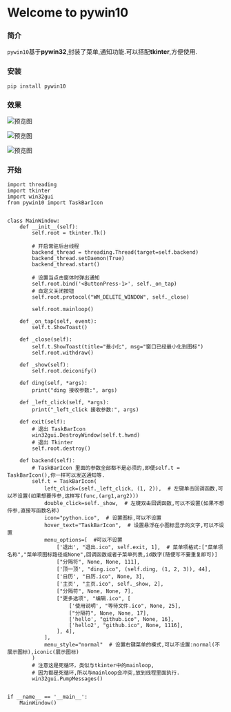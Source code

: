 # Welcome to pywin10

### 简介

`pywin10`基于**pywin32**,封装了菜单,通知功能.可以搭配**tkinter**,方便使用.

### 安装

    pip install pywin10

### 效果

![预览图](https://pic.imgdb.cn/item/61a5c59b2ab3f51d91cf1f17.png)  

![预览图](https://pic.imgdb.cn/item/61a5c59b2ab3f51d91cf1f1e.png)  

![预览图](https://pic.imgdb.cn/item/61a5c59b2ab3f51d91cf1f23.png) 

### 开始

    import threading
    import tkinter
    import win32gui
    from pywin10 import TaskBarIcon
    
    
    class MainWindow:
        def __init__(self):
            self.root = tkinter.Tk()
    
            # 开启常驻后台线程
            backend_thread = threading.Thread(target=self.backend)
            backend_thread.setDaemon(True)
            backend_thread.start()
    
            # 设置当点击窗体时弹出通知
            self.root.bind('<ButtonPress-1>', self._on_tap)
            # 自定义关闭按钮
            self.root.protocol("WM_DELETE_WINDOW", self._close)
    
            self.root.mainloop()
    
        def _on_tap(self, event):
            self.t.ShowToast()
    
        def _close(self):
            self.t.ShowToast(title="最小化", msg="窗口已经最小化到图标")
            self.root.withdraw()
    
        def _show(self):
            self.root.deiconify()
    
        def ding(self, *args):
            print("ding 接收参数:", args)
    
        def _left_click(self, *args):
            print("_left_click 接收参数:", args)
    
        def exit(self):
            # 退出 TaskBarIcon
            win32gui.DestroyWindow(self.t.hwnd)
            # 退出 Tkinter
            self.root.destroy()
    
        def backend(self):
            # TaskBarIcon 里面的参数全部都不是必须的,即便self.t = TaskBarIcon(),你一样可以发送通知等.
            self.t = TaskBarIcon(
                left_click=(self._left_click, (1, 2)),  # 左键单击回调函数,可以不设置(如果想要传参,这样写(func,(arg1,arg2)))
                double_click=self._show,  # 左键双击回调函数,可以不设置(如果不想传参,直接写函数名称)
                icon="python.ico",  # 设置图标,可以不设置
                hover_text="TaskBarIcon",  # 设置悬浮在小图标显示的文字,可以不设置
                menu_options=[  #可以不设置
                    ['退出', "退出.ico", self.exit, 1],  # 菜单项格式:["菜单项名称","菜单项图标路径或None",回调函数或者子菜单列表,id数字(随便写不要重复即可)]
                    ["分隔符", None, None, 111],
                    ['顶一顶', "ding.ico", (self.ding, (1, 2, 3)), 44],
                    ['日历', "日历.ico", None, 3],
                    ['主页', "主页.ico", self._show, 2],
                    ["分隔符", None, None, 7],
                    ["更多选项", "编辑.ico", [
                        ['使用说明', "等待文件.ico", None, 25],
                        ["分隔符", None, None, 17],
                        ['hello', "github.ico", None, 16],
                        ['hello2', "github.ico", None, 1116],
                    ], 4],
                ],
                menu_style="normal"  # 设置右键菜单的模式,可以不设置:normal(不展示图标),iconic(展示图标)
            )
            # 注意这是死循环，类似与tkinter中的mainloop,
            # 因为都是死循环,所以与mainloop会冲突,放到线程里面执行.
            win32gui.PumpMessages()
    
    
    if __name__ == '__main__':
        MainWindow()
